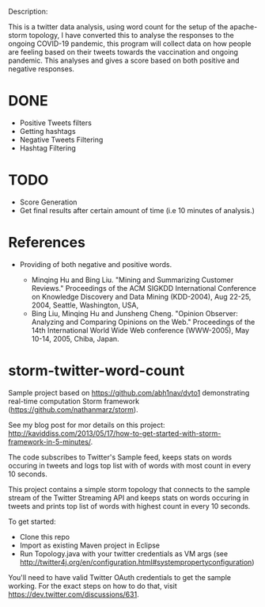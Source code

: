 
Description:

This is a twitter data analysis, using word count for the setup of the apache-storm topology, I have converted this to analyse the responses to the ongoing COVID-19 pandemic,
this program will collect data on how people are feeling based on their tweets towards the vaccination and ongoing pandemic. This analyses and gives a score based on
both positive and negative responses.


DONE
=========================
* Positive Tweets filters
* Getting hashtags
* Negative Tweets Filtering
* Hashtag Filtering

TODO
=========================
* Score Generation 
* Get final results after certain amount of time (i.e 10 minutes of analysis.)


References
========================
* Providing of both negative and positive words.


   * Minqing Hu and Bing Liu. "Mining and Summarizing Customer Reviews." 
       Proceedings of the ACM SIGKDD International Conference on Knowledge 
       Discovery and Data Mining (KDD-2004), Aug 22-25, 2004, Seattle, 
       Washington, USA, 
   * Bing Liu, Minqing Hu and Junsheng Cheng. "Opinion Observer: Analyzing 
       and Comparing Opinions on the Web." Proceedings of the 14th 
       International World Wide Web conference (WWW-2005), May 10-14, 
       2005, Chiba, Japan.

storm-twitter-word-count
========================


Sample project based on https://github.com/abh1nav/dvto1 demonstrating real-time computation Storm framework (https://github.com/nathanmarz/storm).

See my blog post for mor details on this project: http://kaviddiss.com/2013/05/17/how-to-get-started-with-storm-framework-in-5-minutes/.

The code subscribes to Twitter's Sample feed, keeps stats on words occuring in tweets and logs top list with of words with most count in every 10 seconds.

This project contains a simple storm topology that connects to the sample stream of the Twitter Streaming API and keeps stats on words occuring in tweets and prints top list of words with highest count in every 10 seconds.

To get started:
* Clone this repo
* Import as existing Maven project in Eclipse
* Run Topology.java with your twitter credentials as VM args (see http://twitter4j.org/en/configuration.html#systempropertyconfiguration)

You'll need to have valid Twitter OAuth credentials to get the sample working.
For the exact steps on how to do that, visit https://dev.twitter.com/discussions/631.
